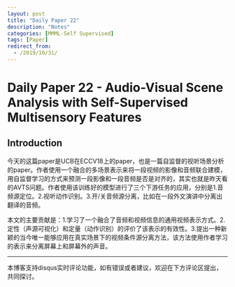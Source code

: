 ```yaml
---
layout: post
title: "Daily Paper 22"
description: "Notes"
categories: [MMML-Self Supervised]
tags: [Paper]
redirect_from:
  - /2019/10/31/
---
```


# Daily Paper 22 - Audio-Visual Scene Analysis with Self-Supervised Multisensory Features  

## Introduction  

今天的这篇paper是UCB在ECCV18上的paper，也是一篇自监督的视听场景分析的paper。作者使用一个融合的多场景表示来将一段视频的影像和音频联合建模，用自监督学习的方式来预测一段影像和一段音频是否是对齐的，其实也就是昨天看的AVTS问题。作者使用该训练好的模型进行了三个下游任务的应用，分别是1.音频源定位。2.视听动作识别。3.开/关音频源分离，比如在一段外文演讲中分离出翻译的音频。  

本文的主要贡献是：1.学习了一个融合了音频和视频信息的通用视频表示方式。2.定性（声源可视化）和定量（动作识别）的评价了该表示的有效性。3.提出一种新颖的当今唯一能够应用在真实场景下的视频条件源分离方法，该方法使用作者学习的表示来分离屏幕上和屏幕外的声音。  




---
本博客支持disqus实时评论功能，如有错误或者建议，欢迎在下方评论区提出，共同探讨。  
